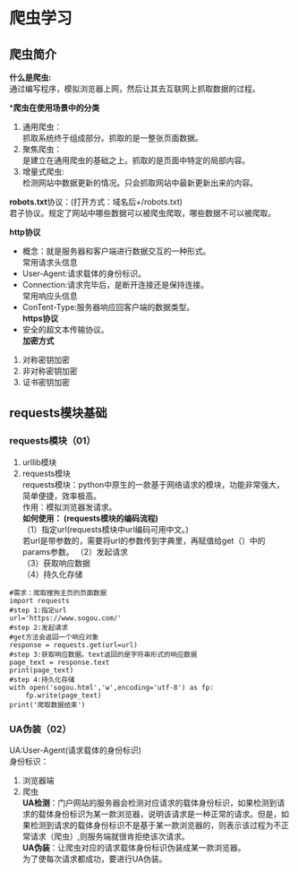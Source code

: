 # 爬虫学习  
## 爬虫简介  
**什么是爬虫:**   
通过编写程序，模拟浏览器上网，然后让其去互联网上抓取数据的过程。  

***爬虫在使用场景中的分类**  
1. 通用爬虫：  
        抓取系统终于组成部分。抓取的是一整张页面数据。  
2. 聚焦爬虫：  
        是建立在通用爬虫的基础之上。抓取的是页面中特定的局部内容。  
3. 增量式爬虫:  
        检测网站中数据更新的情况。只会抓取网站中最新更新出来的内容。  

**robots.txt**协议：(打开方式：域名后+/robots.txt)  
        君子协议。规定了网站中哪些数据可以被爬虫爬取，哪些数据不可以被爬取。  

**http协议**  
- 概念：就是服务器和客户端进行数据交互的一种形式。  
常用请求头信息  
- User-Agent:请求载体的身份标识。  
- Connection:请求完毕后，是断开连接还是保持连接。  
常用响应头信息  
- ConTent-Type:服务器响应回客户端的数据类型。  
**https协议**  
- 安全的超文本传输协议。  
**加密方式**  
1. 对称密钥加密  
2. 非对称密钥加密  
3. 证书密钥加密  
## requests模块基础  
### requests模块（01）    
1. urllib模块  
2. requests模块  
requests模块：python中原生的一款基于网络请求的模块，功能非常强大，简单便捷，效率极高。  
作用：模拟浏览器发请求。  
**如何使用： (requests模块的编码流程)**  
（1）指定url(requests模块中url编码可用中文。)  
    若url是带参数的，需要将url的参数传到字典里，再赋值给get（）中的params参数。
（2）发起请求   
（3）获取响应数据  
（4）持久化存储  
```
#需求：爬取搜狗主页的页面数据  
import requests  
#step 1:指定url  
url='https://www.sogou.com/'  
#step 2:发起请求  
#get方法会返回一个响应对象  
response = requests.get(url=url)  
#step 3:获取响应数据。text返回的是字符串形式的响应数据  
page_text = response.text  
print(page_text)  
#step 4:持久化存储  
with open('sogou.html','w',encoding='utf-8') as fp:  
    fp.write(page_text)  
print('爬取数据结束')  
```  
### UA伪装（02）  
UA:User-Agent(请求载体的身份标识)  
身份标识：  
1. 浏览器端  
2. 爬虫  
**UA检测**：门户网站的服务器会检测对应请求的载体身份标识，如果检测到请求的载体身份标识为某一款浏览器，说明该请求是一种正常的请求。但是，如果检测到请求的载体身份标识不是基于某一款浏览器的，则表示该过程为不正常请求（爬虫）,则服务端就很肯拒绝该次请求。  
**UA伪装**：让爬虫对应的请求载体身份标识伪装成某一款浏览器。   
为了使每次请求都成功，要进行UA伪装。  
